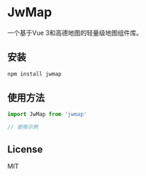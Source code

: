 # JwMap

一个基于Vue 3和高德地图的轻量级地图组件库。

## 安装

```bash
npm install jwmap
```

## 使用方法

```js
import JwMap from 'jwmap'

// 使用示例
```

## License

MIT